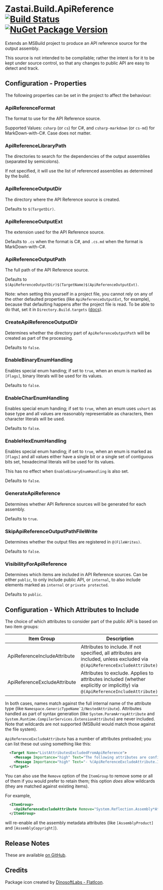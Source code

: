 # Zastai.Build.ApiReference [![Build Status][CI-S]][CI-L] [![NuGet Package Version][NuGet-S]][NuGet-L]

Extends an MSBuild project to produce an API reference source for the
output assembly.

This source is not intended to be compilable; rather the intent is for
it to be kept under source control, so that any changes to public API
are easy to detect and track.

## Configuration - Properties

The following properties can be set in the project to affect the
behaviour:

### ApiReferenceFormat

The format to use for the API Reference source.

Supported Values: `csharp` (or `cs`) for C#, and `csharp-markdown`
(or `cs-md`) for MarkDown-with-C#. Case does not matter.

### ApiReferenceLibraryPath

The directories to search for the dependencies of the output assemblies
(separated by semicolons).

If not specified, it will use the list of referenced assemblies as
determined by the build.

### ApiReferenceOutputDir

The directory where the API Reference source is created.

Defaults to `$(TargetDir)`.

### ApiReferenceOutputExt

The extension used for the API Reference source.

Defaults to `.cs` when the format is C#, and `.cs.md` when the format is
MarkDown-with-C#.

### ApiReferenceOutputPath

The full path of the API Reference source.

Defaults to
`$(ApiReferenceOutputDir)$(TargetName)$(ApiReferenceOutputExt)`.

Note: when setting this yourself in a project file, you cannot rely on
any of the other defaulted properties (like `ApiReferenceOutputExt`,
for example), because that defaulting happens after the project file is
read. To be able to do that, set it in `Directory.Build.targets`
([docs][d.b.t]).

### CreateApiReferenceOutputDir

Determines whether the directory part of `ApiReferenceOutputPath` will
be created as part of the processing.

Defaults to `false`.

### EnableBinaryEnumHandling

Enables special enum handing; if set to `true`, when an enum is marked as
`[Flags]`, binary literals will be used for its values.

Defaults to `false`.

### EnableCharEnumHandling

Enables special enum handing; if set to `true`, when an enum uses
`ushort` as base type and all values are reasonably representable as
characters, then character literals will be used.

Defaults to `false`.

### EnableHexEnumHandling

Enables special enum handing; if set to `true`, when an enum is marked as
`[Flags]` and all values either have a single bit or a single set of
contiguous bits set, hexadecimal literals will be used for its values.

This has no effect when `EnableBinaryEnumHandling` is also set.

Defaults to `false`.

### GenerateApiReference

Determines whether API Reference sources will be generated for each
assembly.

Defaults to `true`.

### SkipApiReferenceOutputPathFileWrite

Determines whether the output files are registered in `@(FileWrites)`.

Defaults to `false`.

### VisibilityForApiReference

Determines which items are included in API Reference sources. Can be
either `public`, to only include public API, or `internal`, to also
include elements marked as `internal` or `private protected`.

Defaults to `public`.

## Configuration - Which Attributes to Include

The choice of which attributes to consider part of the public API is
based on two item groups:

| Item Group                   | Description                                                                                                                     |
|------------------------------|---------------------------------------------------------------------------------------------------------------------------------|
| ApiReferenceIncludeAttribute | Attributes to include. If not specified, all attributes are included, unless excluded via `@(ApiReferenceExcludeAttribute)`.    |
| ApiReferenceExcludeAttribute | Attributes to exclude. Applies to attributes included (whether explicitly or implicitly) via `@(ApiReferenceIncludeAttribute)`. |

In both cases, names match against the full internal name of the
attribute type (like ``Namespace.GenericTypeName`2/NestedAttribute``).
Attributes handled as part of syntax generation (like
`System.ParamArrayAttribute` and
`System.Runtime.CompilerServices.ExtensionAttribute`) are never
included. Note that wildcards are not supported (MSBuild would match
those against the file system).

`ApiReferenceExcludeAttribute` has a number of attributes preloaded; you
can list these out using something like this:

```xml
  <Target Name="ListAttributesExcludedFromApiReference">
    <Message Importance="high" Text="The following attributes are configured to be excluded from the generated API reference:" />
    <Message Importance="high" Text="- %(ApiReferenceExcludeAttribute.Identity)" />
  </Target>
```

You can also use the `Remove` option of the `ItemGroup` to remove some
or all of them if you would prefer to retain them; this option _does_
allow wildcards (they are matched against existing items).

For example,

```xml
  <ItemGroup>
    <ApiReferenceExcludeAttribute Remove="System.Reflection.Assembly*Attribute" />
  </ItemGroup>
```

will re-enable all the assembly metadata attributes (like
`[AssemblyProduct]` and `[AssemblyCopyright]`).

## Release Notes

These are available [on GitHub][GHReleases].

## Credits

Package icon created by [DinosoftLabs - FlatIcon][PackageIcon].

[CI-S]: https://github.com/Zastai/Zastai.Build.APIReference/actions/workflows/build.yml/badge.svg
[CI-L]: https://github.com/Zastai/Zastai.Build.APIReference/actions/workflows/build.yml

[NuGet-S]: https://img.shields.io/nuget/v/Zastai.Build.ApiReference
[NuGet-L]: https://www.nuget.org/packages/Zastai.Build.ApiReference

[GHReleases]: https://github.com/Zastai/Zastai.Build.APIReference/releases
[PackageIcon]: https://www.flaticon.com/free-icon/browser_718064

[d.b.t]: https://learn.microsoft.com/en-us/visualstudio/msbuild/customize-by-directory?view=vs-2022#directorybuildprops-and-directorybuildtargets
